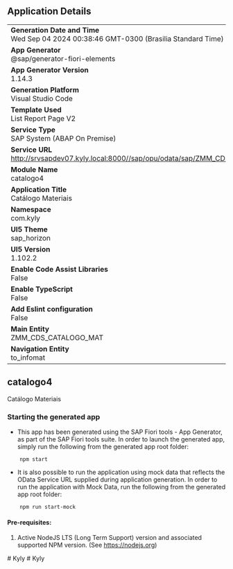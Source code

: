 ## Application Details
|               |
| ------------- |
|**Generation Date and Time**<br>Wed Sep 04 2024 00:38:46 GMT-0300 (Brasilia Standard Time)|
|**App Generator**<br>@sap/generator-fiori-elements|
|**App Generator Version**<br>1.14.3|
|**Generation Platform**<br>Visual Studio Code|
|**Template Used**<br>List Report Page V2|
|**Service Type**<br>SAP System (ABAP On Premise)|
|**Service URL**<br>http://srvsapdev07.kyly.local:8000//sap/opu/odata/sap/ZMM_CDS_CATALOGO_MAT_CDS|
|**Module Name**<br>catalogo4|
|**Application Title**<br>Catálogo Materiais|
|**Namespace**<br>com.kyly|
|**UI5 Theme**<br>sap_horizon|
|**UI5 Version**<br>1.102.2|
|**Enable Code Assist Libraries**<br>False|
|**Enable TypeScript**<br>False|
|**Add Eslint configuration**<br>False|
|**Main Entity**<br>ZMM_CDS_CATALOGO_MAT|
|**Navigation Entity**<br>to_infomat|

## catalogo4

Catálogo Materiais

### Starting the generated app

-   This app has been generated using the SAP Fiori tools - App Generator, as part of the SAP Fiori tools suite.  In order to launch the generated app, simply run the following from the generated app root folder:

```
    npm start
```

- It is also possible to run the application using mock data that reflects the OData Service URL supplied during application generation.  In order to run the application with Mock Data, run the following from the generated app root folder:

```
    npm run start-mock
```

#### Pre-requisites:

1. Active NodeJS LTS (Long Term Support) version and associated supported NPM version.  (See https://nodejs.org)


#   K y l y  
 #   K y l y  
 